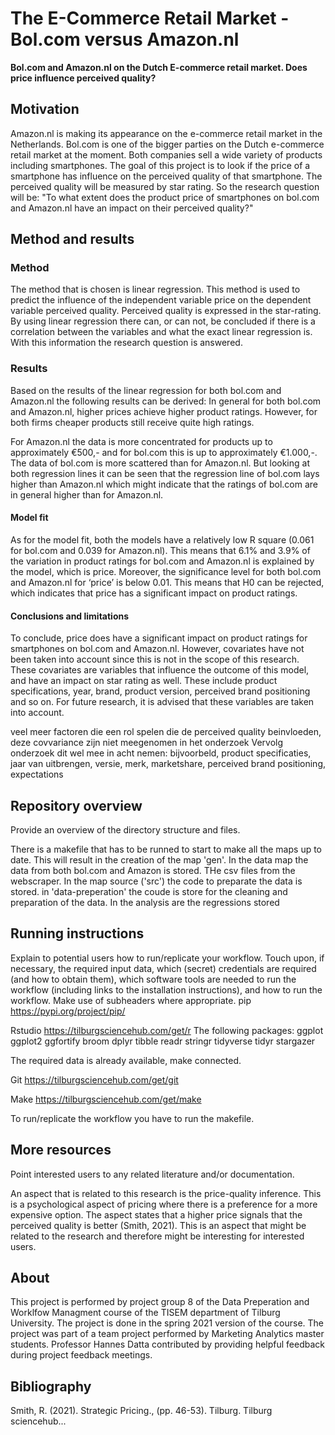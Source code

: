 # The E-Commerce Retail Market - Bol.com versus Amazon.nl

__Bol.com and Amazon.nl on the Dutch E-commerce retail market. Does price influence perceived quality?__

## Motivation

Amazon.nl is making its appearance on the e-commerce retail market in the Netherlands. Bol.com is one of the  bigger parties on the Dutch e-commerce retail market at  the moment. Both companies sell a wide variety of  products including smartphones. The goal of this project is to look if the price of a smartphone has influence on the perceived quality of that smartphone. The perceived quality will be measured by star rating. 
So the research question will be:  "To what extent does the product price of smartphones on bol.com and Amazon.nl have an impact on their perceived quality?"

## Method and results

### Method

The method that is chosen is linear regression. This method is used to predict the influence of the independent variable price on the dependent variable perceived quality. Perceived quality is expressed in the star-rating. By using linear regression there can, or can not, be concluded if there is a correlation between the variables and what the exact linear regression is. With this information the research question is answered. 

### Results

Based on the results of the linear regression for both bol.com and Amazon.nl the following results can be derived:
In general for both bol.com and Amazon.nl, higher prices achieve higher product ratings. However, for both firms cheaper products still receive quite high ratings. 

For Amazon.nl the data is more concentrated for products up to approximately €500,- and for bol.com this is up to approximately €1.000,-. The data of bol.com is more scattered than for Amazon.nl. But looking at both regression lines it can be seen that the regression line of bol.com lays higher than Amazon.nl which might indicate that the ratings of bol.com are in general higher than for Amazon.nl.

#### Model fit

As for the model fit, both the models have a relatively low R square (0.061 for bol.com  and 0.039 for Amazon.nl). This means that 6.1% and 3.9% of the variation in product ratings for bol.com and Amazon.nl is explained by the model, which is price. Moreover, the significance level for both bol.com and Amazon.nl for ‘price’ is below 0.01. This means that H0 can be rejected, which indicates that price has a significant impact on product ratings.

#### Conclusions and limitations

To conclude, price does have a significant impact on product ratings for smartphones on bol.com and Amazon.nl. However, covariates have not been taken into account since this is not in the scope of this research. These covariates are variables that influence the outcome of this model, and have an impact on star rating as well. These include product specifications, year, brand, product version, perceived brand positioning and so on. For future research, it is advised that these variables are taken into account.

veel meer factoren die een rol spelen die de perceived quality beinvloeden, deze covvariance zijn niet meegenomen in het onderzoek
Vervolg onderzoek dit wel mee in acht nemen: bijvoorbeld, product specificaties, jaar van uitbrengen, versie, merk, marketshare, perceived brand positioning, expectations

## Repository overview

Provide an overview of the directory structure and files.

There is a makefile that has to be runned to start to make all the maps up to date. This will result in the creation of the map 'gen'.
In the data map the data from both bol.com and Amazon is stored. THe csv files from the webscraper.
In the map source ('src') the code to preparate the data is stored. in 'data-preperation' the coude is store for the cleaning and preparation of the data. In the analysis are the regressions stored


## Running instructions

Explain to potential users how to run/replicate your workflow. Touch upon, if necessary, the required input data, which (secret) credentials are required (and how to obtain them), which software tools are needed to run the workflow (including links to the installation instructions), and how to run the workflow. Make use of subheaders where appropriate.
pip https://pypi.org/project/pip/

Rstudio https://tilburgsciencehub.com/get/r
The following packages:
ggplot
ggplot2
ggfortify
broom
dplyr
tibble
readr
stringr
tidyverse
tidyr
stargazer

The required data is already available, make connected. 


Git https://tilburgsciencehub.com/get/git

Make https://tilburgsciencehub.com/get/make


To run/replicate the workflow you have to run the makefile. 

## More resources

Point interested users to any related literature and/or documentation.

An aspect that is related to this research is the price-quality inference. This is a psychological aspect of pricing where there is a preference for a more expensive option. The aspect states that a higher price signals that the perceived quality is better (Smith, 2021). This is an aspect that might be related to the research and therefore might be interesting for interested users. 

## About

This project is performed by project group 8 of the Data Preperation and Worklfow Managment course of the TISEM department of Tilburg University. The project is done in the spring 2021 version of the course. The project was part of a team project performed by Marketing Analytics master students. Professor Hannes Datta contributed by providing helpful feedback during project feedback meetings. 

## Bibliography

Smith, R. (2021). Strategic Pricing., (pp. 46-53). Tilburg.
Tilburg sciencehub...




